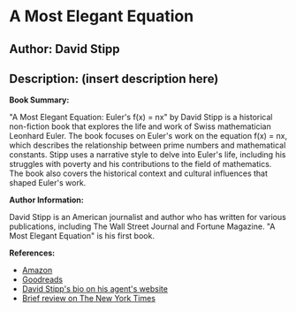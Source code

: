 # A Most Elegant Equation
## Author: David Stipp
## Description: (insert description here)
**Book Summary:**

"A Most Elegant Equation: Euler's f(x) = nx" by David Stipp is a historical non-fiction book that explores the life and work of Swiss mathematician Leonhard Euler. The book focuses on Euler's work on the equation f(x) = nx, which describes the relationship between prime numbers and mathematical constants. Stipp uses a narrative style to delve into Euler's life, including his struggles with poverty and his contributions to the field of mathematics. The book also covers the historical context and cultural influences that shaped Euler's work.

**Author Information:**

David Stipp is an American journalist and author who has written for various publications, including The Wall Street Journal and Fortune Magazine. "A Most Elegant Equation" is his first book.

**References:**

* [Amazon](https://www.amazon.com/Most-Elegant-Equation-Eulers-f/dp/1451644423/)
* [Goodreads](https://www.goodreads.com/book/show/16484434-a-most-elegant-equation)
* [David Stipp's bio on his agent's website](https://www.langenbucher.com/author/david-stipp/)
* [Brief review on The New York Times](https://www.nytimes.com/2009/09/13/books/review/Stipp-t.html)